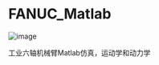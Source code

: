 # FANUC_Matlab
![image](https://user-images.githubusercontent.com/101811713/197135700-07c73ba2-b934-4d5c-9a4a-d29095c60c6b.png)

工业六轴机械臂Matlab仿真，运动学和动力学
